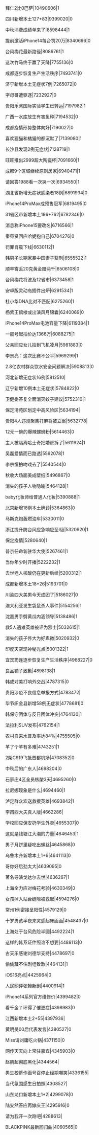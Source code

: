 拜仁2比0巴萨|10490606|1

四川新增本土127+83|9399020|0

中秋消费成绩单来了|8598444|1

提前激活iPhone14每台罚20万|8340696|0

台风梅花最新路径|8086761|1

这次竹马终于赢了天降|7755136|0

成都逐步恢复生产生活秩序|7493741|0

济宁新增本土无症状7例|7265072|0

字母哥遭驱逐|7232927|0

贵阳乐湾国际实验学生已转运|7197982|1

广西一水库放生有害鱼种|7194532|0

成都疫情形势整体向好|7190027|0

喜欢狸猫和橘猫的都沉默了|7139080|1

长沙县发现2例无症状|7128719|1

旺旺推出2999超大陶瓷杯|7091660|1

成都9个区域继续原则居家|6940471|1

请回答1988看一次哭一次|6934550|1

湖北省新增无症状感染者18例|6891934|0

iPhone14ProMax成预售冠军|6819495|0

31省区市新增本土196+762|6782346|0

消息称iPhone15要改名|6716566|1

秦霄贤回应哈妮抱自己|6704276|0

罚罪肖晨下线|6630112|1

韩男子长期家暴中国妻子获刑|6555522|1

顺丰寄丢20克黄金赔两千|6506108|0

台风梅花将波及12省市|6373458|1

安卓版灵动岛插件出炉|6291534|1

杜小华DNA比对不匹配|6275260|1

杨紫王鹤棣或出演风月锦囊|6240069|0

iPhone14ProMax电池容量下降|6119384|1

一靓号起拍价达1366万|6088275|1

父亲回应女儿拍到飞机凌月|5981883|0

李景亮：这次比赛不公平|5969299|1

2.8亿农村群众饮水安全问题解决|5908813|0

河北新增无症状16例|5812510|

辽宁新增10例本土无症状|5784822|0

卫健委答复全面消灭蚊子建议|5752310|1

保定清苑区划定中高风险区|5634194|

贵阳4人违规聚集打麻将被立案|5632778|

12元一碗的爆辣螺蛳粉|5614463|0

主人被隔离哈士奇把婚房拆了|5611924|1

吴磊爱情而已路透|5562078|1

李宗恒拍吻戏去了|5540544|0

秋收大场面美成壁纸|5496867|0

消失的孩子人物隐喻|5464128|1

baby化妆师给普通人化妆|5390888|1

北京新增18例本土确诊|5364863|0

马斯克炮轰燃油车|5330011|0

浙江提升防台风应急响应至Ⅰ级|5320920|1

保定疫情|5280640|1

普京任命新驻华大使|5267461|1

当你年少时开播|5222232|1

去世老人核酸仍在更新后续|5200312|1

成都新增本土18+26|5193701|0

川渝四大美男今天成团了|5186027|0

澳大利亚发生袋鼠杀人事件|5154256|1

沈嘉男手劈黄瓜内涵领导|5138486|1

救5人遇难英雄被评为烈士|5032615|1

消失的孩子佟大为好卑微|5020932|0

印度天空现神秘光点|5001322|1

宜宾筠连逐步恢复生产生活秩序|4968227|0

良品铺子致歉|4898138|1

韩或对美打响外交战|4787315|0

贵阳涉疫不良信息举报方式|4783472|

毕节织金县新增58例无症状|4778681|0

韩保守团体与反日团体冲突|4764130|1

法拉利SUV发布|4762154|1

农村自来水普及率达84%|4755505|0

羊了个羊有多难|4743251|1

2架C919飞抵首都机场|4708352|0

中秋后的广东人|4698204|0

石家庄4区全员核酸3天|4695260|0

拉尼娜现象是什么|4694460|1

泸定群众欢送救援英雄|4693842|1

李甫西大夫真人版|4662286|

学校回应保安扔学生外卖|4655307|0

这就是钱塘江大潮的力量|4646453|1

男子月饼里疑吃出螺丝|4645868|0

乌鲁木齐新增本土1+6|4641113|0

哥你好后劲太大|4639095|0

著名导演戈达尔去世|4636267|1

上海全力应对梅花考验|4630349|0

女孩掉入站台缝隙被救起|4594276|0

常州1例密接呈阳性|4579129|0

十岁男孩半夜来灵感起床画画|4548437|0

上海处于台风危险半圆|4492224|1

这样的韩系证件照谁不想要|4488113|0

古天乐感谢刘德华支持|4478697|0

偷偷藏不住剧组致歉|4464131|1

iOS16亮点|4425964|0

人民网评张翰新剧|4400914|1

iPhone14系列官方维修价|4399482|0

看千金丫环得了催更症|4398983|0

江西新增本土2+55|4397936|

黄明昊00后代表发言|4380527|0

Miss请刘庸吃火锅|4371150|0

网传天天向上常驻嘉宾|4345903|0

赵鹏超彻底黑化|4344564|

男生校裤作画号召停止经期嘲笑|4336155|

当代氛围感生日拍照|4308527|

山东龙口新增本土1+2|4299078|0

陆安然答应再嫁庆王|4295916|0

请为我开一次路吧|4288613|

BLACKPINK最新回归曲|4060565|0

